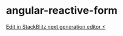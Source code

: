 # angular-reactive-form

[Edit in StackBlitz next generation editor ⚡️](https://stackblitz.com/~/github.com/anshulmajoka/angular-reactive-form)